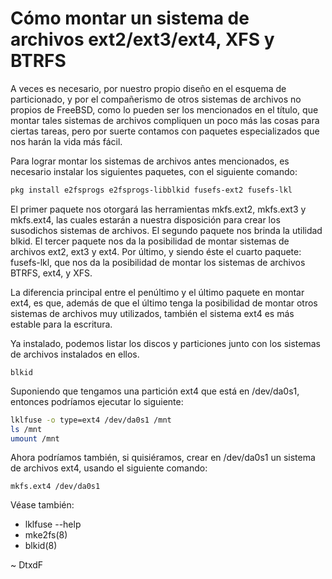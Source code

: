 # Cómo montar un sistema de archivos ext2/ext3/ext4, XFS y BTRFS

A veces es necesario, por nuestro propio diseño en el esquema de particionado, y por el compañerismo de otros sistemas de archivos no propios de FreeBSD, como lo pueden ser los mencionados en el título, que montar tales sistemas de archivos compliquen un poco más las cosas para ciertas tareas, pero por suerte contamos con paquetes especializados que nos harán la vida más fácil.

Para lograr montar los sistemas de archivos antes mencionados, es necesario instalar los siguientes paquetes, con el siguiente comando:

```sh
pkg install e2fsprogs e2fsprogs-libblkid fusefs-ext2 fusefs-lkl
```

El primer paquete nos otorgará las herramientas mkfs.ext2, mkfs.ext3 y mkfs.ext4, las cuales estarán a nuestra disposición para crear los susodichos sistemas de archivos. El segundo paquete nos brinda la utilidad blkid. El tercer paquete nos da la posibilidad de montar sistemas de archivos ext2, ext3 y ext4. Por último, y siendo éste el cuarto paquete: fusefs-lkl, que nos da la posibilidad de montar los sistemas de archivos BTRFS, ext4, y XFS.

La diferencia principal entre el penúltimo y el último paquete en montar ext4, es que, además de que el último tenga la posibilidad de montar otros sistemas de archivos muy utilizados, también el sistema ext4 es más estable para la escritura.

Ya instalado, podemos listar los discos y particiones junto con los sistemas de archivos instalados en ellos.

```
blkid
```

Suponiendo que tengamos una partición ext4 que está en /dev/da0s1, entonces podríamos ejecutar lo siguiente:

```sh
lklfuse -o type=ext4 /dev/da0s1 /mnt
ls /mnt
umount /mnt
```

Ahora podríamos también, si quisiéramos, crear en /dev/da0s1 un sistema de archivos ext4, usando el siguiente comando:

```
mkfs.ext4 /dev/da0s1
```

Véase también:

* lklfuse --help
* mke2fs(8)
* blkid(8)

\~ DtxdF